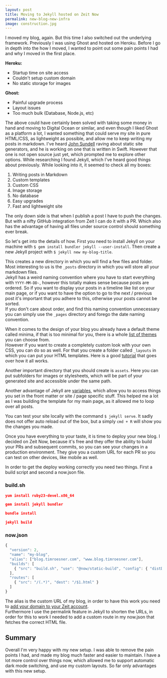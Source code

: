 ```yaml
---
layout: post
title: Moving to Jekyll hosted on Zeit Now
permalink: new-blog-new-infra 
image: construction.jpg
---
```


I moved my blog, again. But this time I also switched out the underlying framework. Previously I was using Ghost and hosted on Heroku. Before I go in depth into the how I moved, I wanted to point out some pain points I had and why I moved in the first place. 

**Heroku:**
- Startup time on site access
- Couldn't setup custom domain
- No static storage for images

**Ghost:**
- Painful upgrade process
- Layout issues
- Too much bulk (Database, Node.js, etc)

The above could have certainly been solved with taking some money in hand and moving to Digital Ocean or similar, and even though I liked Ghost as a platform a lot, I wanted something that could serve my site in pure HTML/CSS, as lightweight as possible, and allow me to keep writing my posts in markdown. 
I've heard [John Sundell](https://www.swiftbysundell.com) raving about static site generators, and he is working on one that is written in Swift. However that one is not open source just yet, which prompted me to explore other options. While researching I found Jekyll, which I've heard good things about previously. While looking into it, it seemed to check all my boxes:

1. Writing posts in Markdown  
2. Custom templates
3. Custom CSS
4. Image storage
5. No database
6. Easy upgrades
7. Fast and lightweight site

The only down side is that when I publish a post I have to push the changes. But with a nifty GitHub integration from Zeit I can do it with a PR. Which also has the advantage of having all files under source control should something ever break. 

So let's get into the details of how. First you need to install Jekyll on your machine with `$ gem install bundler jekyll --user-install`. Then create a new Jekyll project with `$ jekyll new my-blog-title`.

This creates a new directory in which you will find a few files and folder. Most interesting to us is the `_posts` directory in which you will store all your markdown files.  
Jekyll has a weird naming convention where you have to start everything with `YYYY-MM-DD-`, however this totally makes sense because posts are ordered. So if you want to display your posts in a timeline like list on your main page, or if you want to have the option to go to the next / previous post it's important that you adhere to this, otherwise your posts cannot be sorted.  
If you don't care about order, and find this naming convention unnecessary you can simply use the `_pages` directory and forego the date naming convention. 

When it comes to the design of your blog you already have a default theme called minima, if that is too minimal for you, there is a whole [list of themes](https://jekyllthemes.io) you can choose from.  
However if you want to create a completely custom look with your own CSS, you can do so as well. For that you create a folder called `_layouts` in which you can put your HTML templates. Here is a good [tutorial](https://jekyllrb.com/docs/layouts/) that goes over how it all works.

Another important directory that you should create is `assets`. Here you can put subfolders for images or stylesheets, which will be part of your generated site and accessible under the same path. 

Another advantage of Jekyll are [variables](https://jekyllrb.com/docs/variables/), which allow you to access things you set in the front matter or site / page specific stuff. This helped me a lot as I was building the template for my main page, as it allowed me to loop over all posts. 

You can test your site locally with the command `$ jekyll serve`. It sadly does not offer auto reload out of the box, but a simply `cmd + R` will show you the changes you made.

Once you have everything to your taste, it is time to deploy your new blog. I decided on Zeit Now, because it's free and they offer the ability to build your PRs and subsequent commits, so you can see your changes in a production environment. They give you a custom URL for each PR so you can test on other devices, like mobile as well.

In order to get the deploy working correctly you need two things. First a build script and second a now.json file. 
  
 
### build.sh
```json
yum install ruby23-devel.x86_64

gem install jekyll bundler

bundle install

jekyll build
```

### now.json
```js
{
  "version": 2,
  "name": "my-blog",
  "alias": ["blog.timroesner.com", "www.blog.timroesner.com"],
  "builds": [
    { "src": "build.sh", "use": "@now/static-build", "config": { "distDir": "_site" } }
  ],
  "routes": [
    { "src": "/(.*)", "dest": "/$1.html" }
  ]
}
```

The alias is the custom URL of my blog, in order to have this work you need to [add your domain to your Zeit account](https://zeit.co/docs/v2/domains-and-aliases/adding-a-domain).  
Furthermore I use the permalink feature in Jekyll to shorten the URLs, in order for this to work I needed to add a custom route in my now.json that fetches the correct HTML file. 

## Summary
Overall I'm very happy with my new setup. I was able to remove the pain points I had, and made my blog much faster and easier to maintain. I have a lot more control over things now, which allowed me to support automatic dark mode switching, and use my custom layouts. So far only advantages with this new setup. 






